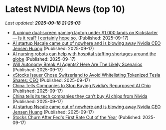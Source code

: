 # Latest NVIDIA News (top 10)
_Last updated: **2025-09-18 21:29:03**_

- [A unique dual‑screen gaming laptop under $1,000 lands on Kickstarter — Is it real? I certainly hope so.](https://www.windowscentral.com/hardware/laptops/krayzor-dual-screen-gaming-laptop-kickstarter) (Published: 2025-09-17)
- [AI startup Nscale came out of nowhere and is blowing away Nvidia CEO Jensen Huang](https://biztoc.com/x/0ade94b9a773f3ea) (Published: 2025-09-17)
- [AI nursing robots can help with hospital staffing shortages around the globe](https://www.digitaljournal.com/tech-science/ai-nursing-robots-can-help-with-hospital-staffing-shortages-around-the-globe/article) (Published: 2025-09-17)
- [Will Autonomy Break AI Agents? Here Are The Likely Scenarios](https://www.forbes.com/sites/moorinsights/2025/09/17/will-autonomy-break-ai-agents-here-are-the-likely-scenarios/) (Published: 2025-09-17)
- [xStocks Issuer Chose Switzerland to Avoid Whitelisting Tokenized Tesla Shares: CEO](https://decrypt.co/340067/backed-chose-switzerland-xstocks-avoid-whitelisting-tokenized-tesla-shares-ceo) (Published: 2025-09-17)
- [China Tells Companies to Stop Buying Nvidia’s Repurposed AI Chip](https://biztoc.com/x/63d6d821bac16a6b) (Published: 2025-09-17)
- [China tells its tech companies they can’t buy AI chips from Nivida](https://biztoc.com/x/3d1fa6b7410897fc) (Published: 2025-09-17)
- [AI startup Nscale came out of nowhere and is blowing away Nvidia CEO Jensen Huang](https://www.cnbc.com/2025/09/17/ai-startup-nscale-from-uk-is-blowing-away-nvidia-ceo-jensen-huang.html) (Published: 2025-09-17)
- [Stocks Churn After Fed's First Rate Cut of the Year](https://www.newser.com/story/375395/stocks-churn-after-feds-first-rate-cut-of-the-year.html) (Published: 2025-09-17)
